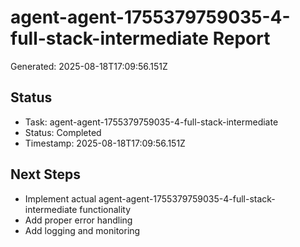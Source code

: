 # agent-agent-1755379759035-4-full-stack-intermediate Report

Generated: 2025-08-18T17:09:56.151Z

## Status
- Task: agent-agent-1755379759035-4-full-stack-intermediate
- Status: Completed
- Timestamp: 2025-08-18T17:09:56.151Z

## Next Steps
- Implement actual agent-agent-1755379759035-4-full-stack-intermediate functionality
- Add proper error handling
- Add logging and monitoring
